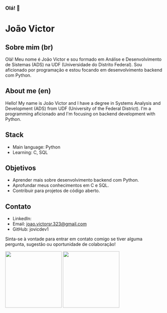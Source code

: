 ### Olá! 👋

# João Victor

## Sobre mim (br)

Olá! Meu nome é João Victor e sou formado em Análise e Desenvolvimento de Sistemas (ADS) na UDF (Universidade do Distrito Federal). Sou aficionado por programação e estou focando em desenvolvimento backend com Python.

## About me (en)

Hello! My name is João Victor and I have a degree in Systems Analysis and Development (ADS) from UDF (University of the Federal District). I'm a programming aficionado and I'm focusing on backend development with Python.


## Stack

- Main language: Python
- Learning: C, SQL

## Objetivos

- Aprender mais sobre desenvolvimento backend com Python.
- Aprofundar meus conhecimentos em C e SQL.
- Contribuir para projetos de código aberto.

## Contato

- LinkedIn: 
- Email: joao.victorsr.323@gmail.com
- GitHub: jovicdev1

Sinta-se à vontade para entrar em contato comigo se tiver alguma pergunta, sugestão ou oportunidade de colaboração!

<div>
 <img height="180em" src="https://github-readme-stats.vercel.app/api?username=jovicdev1&show_icons=true&theme=tokyonight"/>
 <img height="180em" src="https://github-readme-stats.vercel.app/api/top-langs/?username=jovicdev1&layout=compact&theme=tokyonight"/>
